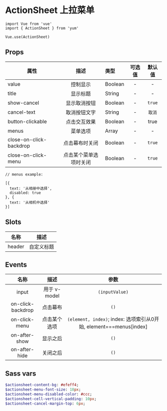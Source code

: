 # ActionSheet 上拉菜单

```JS
import Vue from 'vue'
import { ActionSheet } from 'yum'

Vue.use(ActionSheet)
```

## Props

| 属性 | 描述 | 类型 | 可选值 | 默认值 |
| - | :-: | :- | :-: | :-: |
| value | 控制显示 | Boolean | - | - |
| title | 显示标题 | String | - | - |
| show-cancel | 显示取消按钮 | Boolean | - | `true` |
| cancel-text | 取消按钮文字 | String | - | `取消` |
| button-clickable | 点击交互效果 | Boolean | - | true |
| menus | 菜单选项 | Array | - | - |
| close-on-click-backdrop | 点击幕布时关闭 | Boolean | - | `true` |
| close-on-click-menu | 点击某个菜单选项时关闭 | Boolean | - | `true` |


```JS
// menus example:

[{
  text: '从相册中选择',
  disabled: true
}, {
  text: '从相机中选择'
}]
```

## Slots

| 名称 | 描述 |
| :-: | :-: |
| header | 自定义标题 |


## Events

| 名称 | 描述 | 参数 |
| :-: | :-: | :-: |
| input | 用于 v-model | `(inputValue)` |
| on-click-backdrop | 点击幕布 | `()` |
| on-click-menu | 点击某个选项 | `(element, index)`; index: 选项索引从0开始, element===menus[index] |
| on-after-show | 显示之后 | `()` |
| on-after-hide | 关闭之后 | `()` |


## Sass vars

```sass
$actionsheet-content-bg: #efeff4;
$actionsheet-menu-font-size: 18px;
$actionsheet-menu-disabled-color: #ccc;
$actionsheet-cell-vertical-padding: 10px;
$actionsheet-cancel-margin-top: 6px;
```
